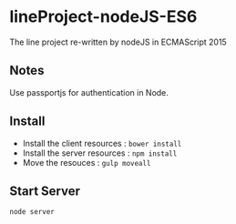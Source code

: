 # lineProject-nodeJS-ES6
The line project re-written by nodeJS in ECMAScript 2015

## Notes
Use passportjs for authentication in Node.  

## Install
* Install the client resources : `bower install`
* Install the server resources : `npm install`
* Move the resouces : `gulp moveall`

## Start Server
`node server`